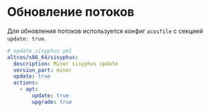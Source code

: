 # Обновление потоков

Для обновления потоков используется конфиг `acosfile` c секцией `update: true`.

```yaml
# update_sisyphus.yml
altcos/x86_64/sisyphus:
  description: Minor sisyphus update
  version_part: minor
  update: true
  actions:
    - apt:
        update: true
        upgrade: true
```